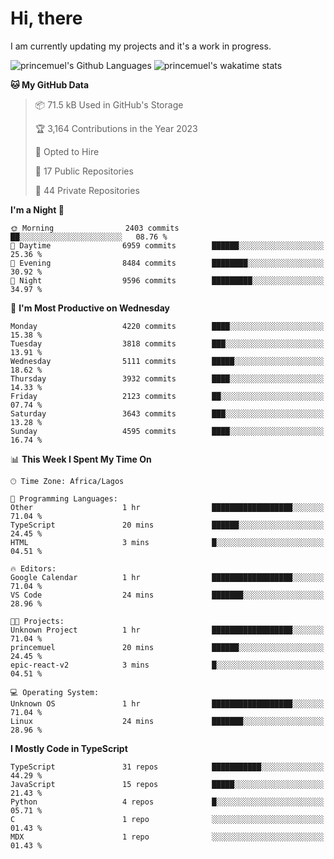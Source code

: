 # Hi, there

<!--
**princemuel/princemuel** is a ✨ _special_ ✨ repository because its `README.md` (this file) appears on your GitHub profile.

Here are some ideas to get you started:

- 🔭 I’m currently working on ...
- 🌱 I’m currently learning ...
- 👯 I’m looking to collaborate on ...
- 🤔 I’m looking for help with ...
- 💬 Ask me about ...
- 📫 How to reach me: ...
- 😄 Pronouns: ...
- ⚡ Fun fact: ...
-->

I am currently updating my projects and it's a work in progress.

![princemuel's Github Languages](https://github-readme-stats.vercel.app/api/top-langs/?username=princemuel&text_color=586069&layout=compact&hide_border=true&title_color=0366d6&count_private=true&include_all_commits=true&theme=tokyonight&show_icons=true)
![princemuel's wakatime stats](https://github-readme-stats.vercel.app/api/wakatime?username=princemuel&text_color=586069&layout=compact&hide_border=true&title_color=0366d6&count_private=true&include_all_commits=true&theme=tokyonight&show_icons=true)

<!--START_SECTION:waka-->
**🐱 My GitHub Data** 

> 📦 71.5 kB Used in GitHub's Storage 
 > 
> 🏆 3,164 Contributions in the Year 2023
 > 
> 💼 Opted to Hire
 > 
> 📜 17 Public Repositories 
 > 
> 🔑 44 Private Repositories 
 > 
**I'm a Night 🦉** 

```text
🌞 Morning                2403 commits        ██░░░░░░░░░░░░░░░░░░░░░░░   08.76 % 
🌆 Daytime                6959 commits        ██████░░░░░░░░░░░░░░░░░░░   25.36 % 
🌃 Evening                8484 commits        ████████░░░░░░░░░░░░░░░░░   30.92 % 
🌙 Night                  9596 commits        █████████░░░░░░░░░░░░░░░░   34.97 % 
```
📅 **I'm Most Productive on Wednesday** 

```text
Monday                   4220 commits        ████░░░░░░░░░░░░░░░░░░░░░   15.38 % 
Tuesday                  3818 commits        ███░░░░░░░░░░░░░░░░░░░░░░   13.91 % 
Wednesday                5111 commits        █████░░░░░░░░░░░░░░░░░░░░   18.62 % 
Thursday                 3932 commits        ████░░░░░░░░░░░░░░░░░░░░░   14.33 % 
Friday                   2123 commits        ██░░░░░░░░░░░░░░░░░░░░░░░   07.74 % 
Saturday                 3643 commits        ███░░░░░░░░░░░░░░░░░░░░░░   13.28 % 
Sunday                   4595 commits        ████░░░░░░░░░░░░░░░░░░░░░   16.74 % 
```


📊 **This Week I Spent My Time On** 

```text
🕑︎ Time Zone: Africa/Lagos

💬 Programming Languages: 
Other                    1 hr                ██████████████████░░░░░░░   71.04 % 
TypeScript               20 mins             ██████░░░░░░░░░░░░░░░░░░░   24.45 % 
HTML                     3 mins              █░░░░░░░░░░░░░░░░░░░░░░░░   04.51 % 

🔥 Editors: 
Google Calendar          1 hr                ██████████████████░░░░░░░   71.04 % 
VS Code                  24 mins             ███████░░░░░░░░░░░░░░░░░░   28.96 % 

🐱‍💻 Projects: 
Unknown Project          1 hr                ██████████████████░░░░░░░   71.04 % 
princemuel               20 mins             ██████░░░░░░░░░░░░░░░░░░░   24.45 % 
epic-react-v2            3 mins              █░░░░░░░░░░░░░░░░░░░░░░░░   04.51 % 

💻 Operating System: 
Unknown OS               1 hr                ██████████████████░░░░░░░   71.04 % 
Linux                    24 mins             ███████░░░░░░░░░░░░░░░░░░   28.96 % 
```

**I Mostly Code in TypeScript** 

```text
TypeScript               31 repos            ███████████░░░░░░░░░░░░░░   44.29 % 
JavaScript               15 repos            █████░░░░░░░░░░░░░░░░░░░░   21.43 % 
Python                   4 repos             █░░░░░░░░░░░░░░░░░░░░░░░░   05.71 % 
C                        1 repo              ░░░░░░░░░░░░░░░░░░░░░░░░░   01.43 % 
MDX                      1 repo              ░░░░░░░░░░░░░░░░░░░░░░░░░   01.43 % 
```




<!--END_SECTION:waka-->
